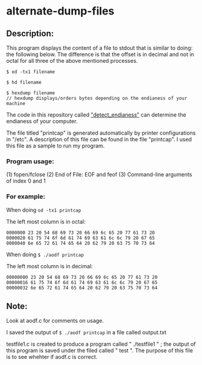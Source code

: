 # alternate-dump-files

## Description:
This program displays the content of a file to stdout that is similar to doing: the following below. The difference is that the offset is in decimal and not in octal for all three of the above mentioned processes. 

```
$ od -tx1 filename 

$ hd filename

$ hexdump filename
// hexdump displays/orders bytes depending on the endianess of your machine
``` 
The code in this repository called ["detect_endianess"](https://github.com/Bubblemelon/detect_endianess "Bubblemelon's Detect Endianess") can determine the endianess of your computer. 

The file titled "printcap" is generated automatically by printer configurations in "/etc". A description of this file can be found in the file "printcap". I used this file as a sample to run my program. 

### Program usage:

(1) fopen/fclose
(2) End of File: EOF and feof
(3) Command-line arguments of index 0 and 1 



### For example:

When doing ```od -tx1 printcap```

The left most column is in octal:
```
0000000 23 20 54 68 69 73 20 66 69 6c 65 20 77 61 73 20
0000020 61 75 74 6f 6d 61 74 69 63 61 6c 6c 79 20 67 65
0000040 6e 65 72 61 74 65 64 20 62 79 20 63 75 70 73 64
```

When doing ``` $ ./aodf printcap ``` 

The left most column is in decimal:
```
00000000 23 20 54 68 69 73 20 66 69 6c 65 20 77 61 73 20
00000016 61 75 74 6f 6d 61 74 69 63 61 6c 6c 79 20 67 65
00000032 6e 65 72 61 74 65 64 20 62 79 20 63 75 70 73 64
```


## Note:

Look at aodf.c for comments on usage. 

I saved the output of  ``` $ ./aodf printcap ``` in a file called output.txt 

testfile1.c is created to produce a program called " ./testfile1 " ; the output of this program is saved under the filed called " test ". The purpose of this file is to see whehter if aodf.c is correct.   


 
